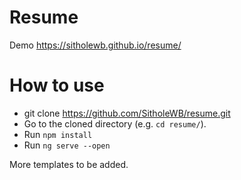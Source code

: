 # Resume

Demo https://sitholewb.github.io/resume/

# How to use
 - git clone https://github.com/SitholeWB/resume.git
 - Go to the cloned directory (e.g. ``cd resume/``).
 - Run ``npm install``
 - Run ``ng serve --open``
 
 More templates to be added.
